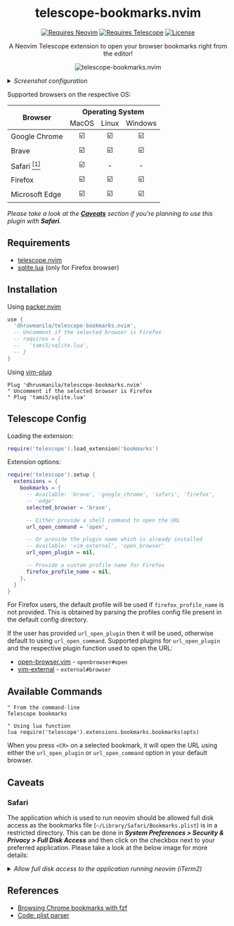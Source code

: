 <div align="center">

# telescope-bookmarks.nvim

<a href="https://github.com/neovim/neovim"> ![Requires Neovim](https://img.shields.io/badge/requires-neovim%200.5%2B-green?style=flat-square&logo=neovim)</a>
<a href="https://github.com/nvim-telescope/telescope.nvim"> ![Requires Telescope](https://img.shields.io/badge/requires-telescope.nvim-lightgrey?style=flat-square&logo=telescope)</a>
<a href="/LICENSE"> ![License](https://img.shields.io/badge/license-MIT-brightgreen?style=flat-square)</a>

A Neovim Telescope extension to open your browser bookmarks right from the editor!

![telescope-bookmarks.nvim](https://user-images.githubusercontent.com/67177269/115862442-c89d7280-a451-11eb-94c5-501095f88ed7.png)

</div>

<details>
<summary><em>Screenshot configuration</em></summary>

```lua
require('telescope').extensions.bookmarks.bookmarks(
  require('telescope.themes').get_dropdown {
    layout_config = {
      width = 0.8,
      height = 0.8,
    },
    previewer = false,
  }
)
```

</details>


Supported browsers on the respective OS:

<table>
  <thead>
    <tr>
       <th rowspan=2>Browser</th>
       <th colspan=3>Operating System</th>
    </tr>
    <tr>
      <td align=center>MacOS</td>
      <td align=center>Linux</td>
      <td align=center>Windows</td>
    </tr>
  </thead>
  <tbody>
    <tr>
      <td>Google Chrome</td>
      <td align=center>☑️</td>
      <td align=center>☑️</td>
      <td align=center>☑️</td>
    </tr>
    <tr>
      <td>Brave</td>
      <td align=center>☑️</td>
      <td align=center>☑️</td>
      <td align=center>☑️</td>
    </tr>
    <tr>
      <td>Safari <a href="#safari"><sup>[1]</sup></a></td>
      <td align=center>☑️</td>
      <td align=center>-</td>
      <td align=center>-</td>
    </tr>
    <tr>
      <td>Firefox</td>
      <td align=center>☑️</td>
      <td align=center>☑️</td>
      <td align=center>☑️</td>
    </tr>
    <tr>
      <td>Microsoft Edge</td>
      <td align=center>☑️</td>
      <td align=center>☑️</td>
      <td align=center>☑️</td>
    </tr>
  </tbody>
</table>

_Please take a look at the [**Caveats**](#caveats) section if you're planning to use this plugin with **Safari**._

## Requirements

* [telescope.nvim](https://github.com/nvim-telescope/telescope.nvim)
* [sqlite.lua](https://github.com/tami5/sqlite.lua) (only for Firefox browser)

## Installation

Using [packer.nvim](https://github.com/wbthomason/packer.nvim)

```lua
use {
  'dhruvmanila/telescope-bookmarks.nvim',
  -- Uncomment if the selected browser is Firefox
  -- requires = {
  --   'tami5/sqlite.lua',
  -- }
}
```

Using [vim-plug](https://github.com/junegunn/vim-plug)

```vim
Plug 'dhruvmanila/telescope-bookmarks.nvim'
" Uncomment if the selected browser is Firefox
" Plug 'tami5/sqlite.lua'
```

## Telescope Config

Loading the extension:

```lua
require('telescope').load_extension('bookmarks')
```

Extension options:

```lua
require('telescope').setup {
  extensions = {
    bookmarks = {
      -- Available: 'brave', 'google_chrome', 'safari', 'firefox',
      -- 'edge'
      selected_browser = 'brave',

      -- Either provide a shell command to open the URL
      url_open_command = 'open',

      -- Or provide the plugin name which is already installed
      -- Available: 'vim_external', 'open_browser'
      url_open_plugin = nil,

      -- Provide a custom profile name for Firefox
      firefox_profile_name = nil,
    },
  }
}
```

For Firefox users, the default profile will be used if `firefox_profile_name` is not provided. This is obtained by parsing the profiles config file present in the default config directory.

If the user has provided `url_open_plugin` then it will be used, otherwise default to using `url_open_command`. Supported plugins for `url_open_plugin` and the respective plugin function used to open the URL:

* [open-browser.vim](https://github.com/tyru/open-browser.vim) - `openbrowser#open`
* [vim-external](https://github.com/itchyny/vim-external) - `external#browser`

## Available Commands

```vim
" From the command-line
Telescope bookmarks

" Using lua function
lua require('telescope').extensions.bookmarks.bookmarks(opts)
```

When you press `<CR>` on a selected bookmark, it will open the URL using either the `url_open_plugin` or `url_open_command` option in your default browser.

## Caveats

### Safari

The application which is used to run neovim should be allowed full disk access as the bookmarks file (`~/Library/Safari/Bookmarks.plist`) is in a restricted directory. This can be done in ***System Preferences > Security & Privacy > Full Disk Access*** and then click on the checkbox next to your preferred application. Please take a look at the below image for more details:

<details>
  <summary><i>Allow full disk access to the application running neovim (iTerm2)</i></summary>

<img width="668" alt="Full disk access settings" src="https://user-images.githubusercontent.com/67177269/115988185-16db7e80-a5d6-11eb-9667-f37bb288bfa8.png">

</details>

## References

* [Browsing Chrome bookmarks with fzf](https://junegunn.kr/2015/04/browsing-chrome-bookmarks-with-fzf/)
* [Code: plist parser](https://codea.io/talk/discussion/1269/code-plist-parser)
